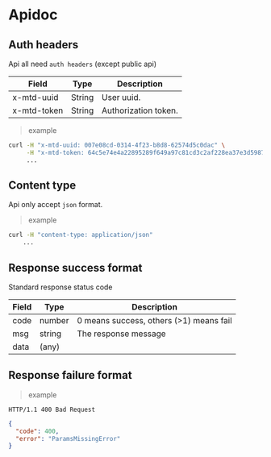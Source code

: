 # Apidoc

## Auth headers

Api all need `auth headers` (except public api)

| Field       | Type   | Description          |
| ----------- | ------ | -------------------- |
| x-mtd-uuid  | String | User uuid.           |
| x-mtd-token | String | Authorization token. |

> example

```bash
curl -H "x-mtd-uuid: 007e08cd-0314-4f23-b8d8-62574d5c0dac" \
     -H "x-mtd-token: 64c5e74e4a22895289f649a97c81cd3c2af228ea37e3d5987c0e52d3577a4532"
     ...
```

## Content type

Api only accept `json` format.

> example

```bash
curl -H "content-type: application/json"
    ...
```

## Response success format

Standard response status code

| Field | Type   | Description                             |
| ----- | ------ | --------------------------------------- |
| code  | number | 0 means success, others (>1) means fail |
| msg   | string | The response message                    |
| data  | (any)  |                                         |

## Response failure format

> example

```http
HTTP/1.1 400 Bad Request
```

```json
{
  "code": 400,
  "error": "ParamsMissingError"
}
```
